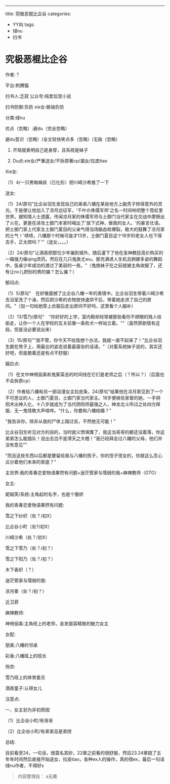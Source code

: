 ---
title: 究极恶棍比企谷
categories:
- YY向
tags:
- 绿nu
- 扫书
# 究极恶棍比企谷
作者:？

平台:刺猬猫

扫书人:乏寂 公众号:纯爱后宫小说

扫书防御:负防 xie女:极端负防

分类:绿nu

优点（忽略）:避du（完全忽略）

避du意识（忽略）/全文轻快笑点多（忽略）/无敌（忽略）

1.  开局就表明自己是身穿，且系统是妹子

2.  Du点:xie女/严重送女/不拆原著cp/漏女/拉皮tiao

Xie女:

（1）4/一只男蜘蛛妖（已化形）把川崎沙希推了一下

送女:

（1）24/原句"比企谷羽生发现自己的弟弟八幡在某些地方上脑壳子转得意外的灵光。于是便让他加入了凉月远征军，'千叶の侏儒军师'之名一时间响彻整个霓虹里世界。据知情人士透露，传闻凉月家的侏儒军师与土御门当代家主在交战中摩擦出了火花，更是在进攻土御门本家时喊出了'放下式神，做我的女人。'的豪言壮语。把土御门家上代家主土御门夏目的父亲气得当场脑血栓爆裂，极大的鼓舞了凉月家的士气！'啧啧，八幡那个时候可是才13岁。土御门夏目这个18岁的老女人也下得去手，正太控吗？'"（送女，。。。）

（2）24/原句"让酒吞把那位少年骗到城外，随后灌下了他在圣神教廷高价购买的一箱强力催qing灵药。然后在几只鬼族尤wu，那充满诱人生机且婀娜多姿的舞蹈中，饭桌少年成功的渡过了美丽的一夜。"（鬼族妹子在之前就被主角收服了，还有让nv儿把别的男的骗？怎么骗？）

郁闷点:

（1）5/原句"　在好像震撼了比企谷八幡一年的表情中。比企谷羽生带着川崎沙希去浴室洗了个澡，然后把沙希的衣物放快速烘干后，带着她走进了自己的房间。"（加一句给她穿上衣服后走出房间不好吗，这里看个人脑补）

（2）13/雪乃/原句"　"你好好的上学，室内鞋却经常被那些看你不顺眼的贱人给偷走，让你一个人在学校的玄关前像一条败犬一样站立着。""（虽然原剧情有这段，但是没必要说出来）

（3）15/原句""我不管，你今天不给我想个办法，我就一直不起来了！"比企谷羽生跪在凳子上，用最怂的姿态说着最嚣张的话语。"（对着系统妹子说的，其实还好吧，但是跪着还是有点不舒服）

膈应点:

（1）在文中神倚丽美和鬼冢英吉的时间线在它们是老师之后（？所以？）（后面也不会拆原cp）

（2）作者给八幡和另一部动漫女主拉皮条，24/原句"结果他在凉月家见到了一个不可思议的人，土御门夏目，土御门家当代家主。16岁便继任家督的她，一手阴阳术出神入化，十八岁就成为了当代阴阳师最强之人，神龙北斗所过之处四方拜服，无一鬼怪敢大声喧哗。"什么，你要和八幡结婚？"

"我告诉你，除非从我的尸体上踏过去，不然绝无可能！"

比企谷羽生听见对方的目的，当时就义愤填膺了，我这当哥哥的都还没着落，你这弟弟怎么能插队！说出去岂不是滑天之大稽！"我已经拜会过八幡的父母，他们并没有意见""

"而且这些东西以后都是要留给我与八幡的孩子，你的侄子侄女的，你就这么忍心瓜分着他们未来的家底？"

主世界:我的青春恋爱物语果然有问题+迷茫管家与懦弱的我+麻辣教师（GTO）

女主:

妮姆芙/系统:主角起的名字，也是个傲娇

我的青春恋爱物语果然有问题:

雪之下纱织（处？/初X）

比企谷小町（处?/初X）

川崎沙希（处？/初Ⅹ）

雪之下雪乃（处？/初？）

雪之下阳乃（处？/初？）

木下香织（？）

迷茫管家与懦弱的我:

凉月奏（处？/初？）

近卫昴

麻辣教师:

神倚丽美:主角班上的老师，金发面容精致的魅力女主

女配:

朋美:八幡的邻桌

彩香:八幡班上的班长

玲奈:

雪乃班上的体育委员

酒吞童子:认得女儿

注意点:

一、女主划为非初原因

（1）比企谷小町/有哥哥

（2）比企谷小町/有弟弟且是弟控

总结:

目前看至24，一句话，很莫名其妙，22章之前看的很舒服，然后23.24章跳了五年年时间然后直接开始送女，拉皮tiao，各种ex人的操作，真的很ex，最后一句话绿nu作者，不得好s


> 内容整理自： a无趣